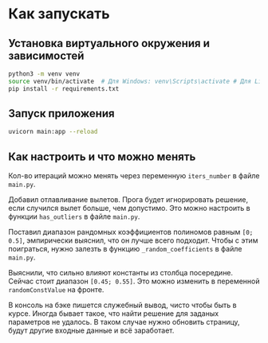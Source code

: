# Как запускать

## Установка виртуального окружения и зависимостей

```bash
python3 -m venv venv
source venv/bin/activate  # Для Windows: venv\Scripts\activate # Для Linux: . venv/bin/activate
pip install -r requirements.txt
```

## Запуск приложения

```bash
uvicorn main:app --reload
```

## Как настроить и что можно менять
Кол-во итераций можно менять через переменную `iters_number` в файле `main.py`.


Добавил отлавливание вылетов. Прога будет игнорировать решение, если случился вылет больше, чем допустимо. Это можно настроить в функции `has_outliers` в файле `main.py`.


Поставил диапазон рандомных коэффициентов полиномов равным `[0; 0.5]`, эмпирически выяснил, что он лучше всего подходит. Чтобы с этим поиграться, нужно залезть в функцию `_random_coefficients` в файле `main.py`.


Выяснили, что сильно влияют константы из столбца посередине. Сейчас стоит диапазон `[0.45; 0.55]`. Это можно изменить в переменной `randomConstValue` на фронте.

В консоль на бэке пишется служебный вывод, чисто чтобы быть в курсе. Иногда бывает такое, что найти решение для заданых параметров не удалось. В таком случае нужно обновить страницу, будут другие входные данные и всё заработает. 
